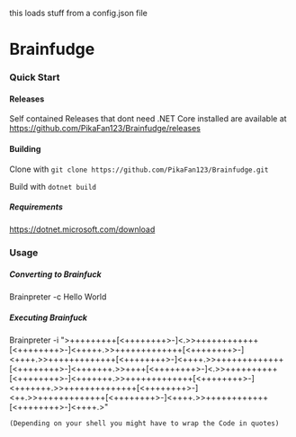 this loads stuff from a config.json file
# Brainfudge

### Quick Start
#### Releases
Self contained Releases that dont need .NET Core installed are available at 
https://github.com/PikaFan123/Brainfudge/releases

#### Building
Clone with `git clone https://github.com/PikaFan123/Brainfudge.git`

Build with `dotnet build`
##### Requirements
https://dotnet.microsoft.com/download
### Usage
##### Converting to Brainfuck
Brainpreter -c Hello World 
##### Executing Brainfuck
Brainpreter -i ">+++++++++[<++++++++>-]<.>>++++++++++++[<++++++++>-]<+++++.>>+++++++++++++[<++++++++>-]<++++.>>+++++++++++++[<++++++++>-]<++++.>>+++++++++++++[<++++++++>-]<+++++++.>>++++[<++++++++>-]<.>>++++++++++[<++++++++>-]<+++++++.>>+++++++++++++[<++++++++>-]<+++++++.>>++++++++++++++[<++++++++>-]<++.>>+++++++++++++[<++++++++>-]<++++.>>++++++++++++[<++++++++>-]<++++.>"

`(Depending on your shell you might have to wrap the Code in quotes)`
